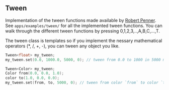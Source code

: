Tween
------

Implementation of the tween functions made available by [Robert Penner](http://www.robertpenner.com/easing/).
See `apps/examples/tween/` for all the implemented tween functions. You can walk through the different tween
functions by pressing 0,1,2,3,..,A,B,C,...,T.

The tween class is templates so if you implement the nessary mathematical operators (*, /, +, -), you can
tween any object you like.


````C
Tween<float> my_tween;
my_tween.set(0.0, 1000.0, 5000, 0); // tween from 0.0 to 1000 in 5000 millis

Tween<Color> my_tween;
Color from(0.0, 0.0, 1.0);
color to(1.0, 0.0, 0.0);
my_tween.set(from, to, 5000, 0); // tween from color `from` to color `to`
                     
````
